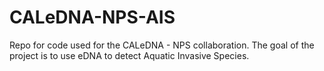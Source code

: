# CALeDNA-NPS-AIS
Repo for code used for the CALeDNA - NPS collaboration. The goal of the project is to use eDNA to detect Aquatic Invasive Species.
